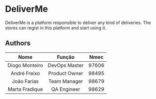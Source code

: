 # DeliverMe

DeliverMe is a platform responsible to deliver any kind of deliveries. 
The stores can regist in this platform and start using it.

## Authors

| Nome | Função | Nmec |
| :---: | :---: | :---: |
| Diogo Monteiro | DevOps Master | 97606 |
| André Freixo | Product Owner | 98495 |
| João Farias | Team Manager | 98679 |
| Marta Fradique | QA Engineer | 98629 |